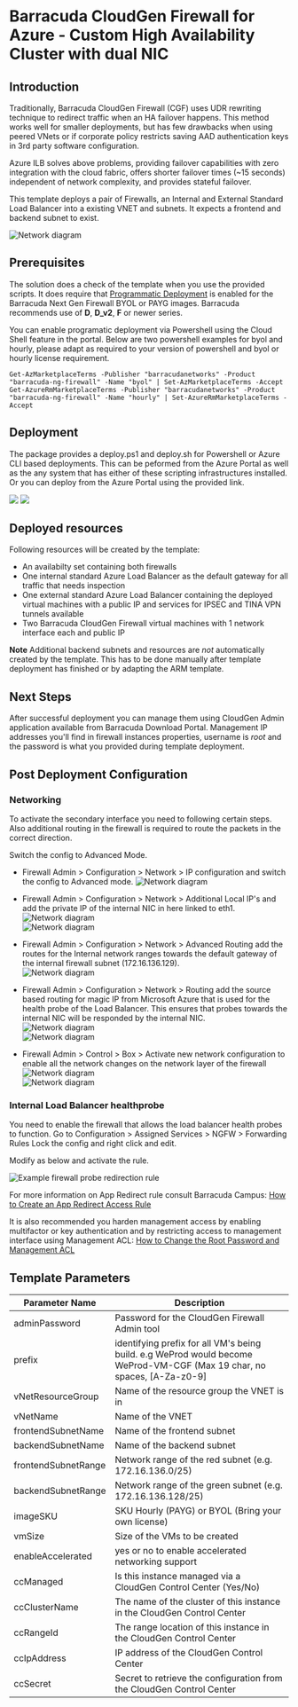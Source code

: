 # Barracuda CloudGen Firewall for Azure - Custom High Availability Cluster with dual NIC 

## Introduction

Traditionally, Barracuda CloudGen Firewall (CGF) uses UDR rewriting technique to redirect traffic when an HA failover happens. This method works well for smaller deployments, but has few drawbacks when using peered VNets or if corporate policy restricts saving AAD authentication keys in 3rd party software configuration.

Azure ILB solves above problems, providing failover capabilities with zero integration with the cloud fabric, offers shorter failover times (~15 seconds) independent of network complexity, and provides stateful failover.

This template deploys a pair of Firewalls, an Internal and External Standard Load Balancer into a existing VNET and subnets. It expects a frontend and backend subnet to exist. 

![Network diagram](images/cgf-ha-2nic-elb-ilb.png)

## Prerequisites

The solution does a check of the template when you use the provided scripts. It does require that [Programmatic Deployment](https://azure.microsoft.com/en-us/blog/working-with-marketplace-images-on-azure-resource-manager/) is enabled for the Barracuda Next Gen Firewall BYOL or PAYG images. Barracuda recommends use of **D**, **D_v2**, **F** or newer series. 

You can enable programatic deployment via Powershell using the Cloud Shell feature in the portal. Below are two powershell examples for byol and hourly, please adapt as required to your version of powershell and byol or hourly license requirement.

`Get-AzMarketplaceTerms -Publisher "barracudanetworks" -Product "barracuda-ng-firewall" -Name "byol" | Set-AzMarketplaceTerms -Accept`
`Get-AzureRmMarketplaceTerms -Publisher "barracudanetworks" -Product "barracuda-ng-firewall" -Name "hourly" | Set-AzureRmMarketplaceTerms -Accept`

## Deployment

The package provides a deploy.ps1 and deploy.sh for Powershell or Azure CLI based deployments. This can be peformed from the Azure Portal as well as the any system that has either of these scripting infrastructures installed. Or you can deploy from the Azure Portal using the provided link.

<a href="https://portal.azure.com/#create/Microsoft.Template/uri/https%3A%2F%2Fraw.githubusercontent.com%2Fbarracudanetworks%2Fngf-azure-templates%2Fmaster%2Fcontrib%2FCGF-Custom-HA-2NIC-AS-ELB-ILB-STD%2Fazuredeploy.json" target="_blank"><img src="http://azuredeploy.net/deploybutton.png"/></a>
<a href="http://armviz.io/#/?load=https%3A%2F%2Fraw.githubusercontent.com%2Fbarracudanetworks%2Fngf-azure-templates%2Fmaster%2Fcontrib%2FCGF-Custom-HA-2NIC-AS-ELB-ILB-STD%2Fazuredeploy.json" target="_blank">
    <img src="http://armviz.io/visualizebutton.png"/>
</a>

## Deployed resources
Following resources will be created by the template:
- An availabilty set containing both firewalls
- One internal standard Azure Load Balancer as the default gateway for all traffic that needs inspection
- One external standard Azure Load Balancer containing the deployed virtual machines with a public IP and services for IPSEC and TINA VPN tunnels available
- Two Barracuda CloudGen Firewall virtual machines with 1 network interface each and public IP


**Note** Additional backend subnets and resources are *not* automatically created by the template. This has to be done manually after template deployment has finished or by adapting the ARM template.

## Next Steps

After successful deployment you can manage them using CloudGen Admin application available from Barracuda Download Portal. Management IP addresses you'll find in firewall instances properties, username is *root* and the password is what you provided during template deployment.

## Post Deployment Configuration

### Networking

To activate the secondary interface you need to following certain steps. Also additional routing in the firewall is required to route the packets in the correct direction. 

Switch the config to Advanced Mode. 


- Firewall Admin > Configuration > Network > IP configuration and switch the config to Advanced mode. 
![Network diagram](images/enabledadvancedmode.png)

- Firewall Admin > Configuration > Network > Additional Local IP's and add the private IP of the internal NIC in here linked to eth1. <br/>
![Network diagram](images/cgf-ha-2nic-network3.png) <br/>
![Network diagram](images/cgf-ha-2nic-network4.png)

- Firewall Admin > Configuration > Network > Advanced Routing add the routes for the Internal network ranges towards the default gateway of the internal firewall subnet (172.16.136.129).<br/>
![Network diagram](images/cgf-ha-2nic-network5.png)

- Firewall Admin > Configuration > Network > Routing add the source based routing for magic IP from Microsoft Azure that is used for the health probe of the Load Balancer. This ensures that probes towards the internal NIC will be responded by the internal NIC. <br/>
![Network diagram](images/cgf-ha-2nic-network7.png) <br/>
![Network diagram](images/cgf-ha-2nic-network8.png)

- Firewall Admin > Control > Box > Activate new network configuration to enable all the network changes on the network layer of the firewall <br/>
![Network diagram](images/cgf-ha-2nic-network9.png) <br/>
![Network diagram](images/cgf-ha-2nic-network10.png) <br/>

### Internal Load Balancer healthprobe

You need to enable the firewall that allows the load balancer health probes to function. Go to Configuration > Assigned Services > NGFW > Forwarding Rules 
Lock the config and right click and edit. 

Modify as below and activate the rule. 

![Example firewall probe redirection rule](images/modifiedrule.png)

For more information on App Redirect rule consult Barracuda Campus: [How to Create an App Redirect Access Rule](https://campus.barracuda.com/product/cloudgenfirewall/doc/96026195/)

It is also recommended you harden management access by enabling multifactor or key authentication and by restricting access to management interface using Management ACL: [How to Change the Root Password and Management ACL](https://campus.barracuda.com/product/cloudgenfirewall/doc/96026575/)

## Template Parameters
| Parameter Name | Description
|---|---
adminPassword | Password for the CloudGen Firewall Admin tool 
prefix | identifying prefix for all VM's being build. e.g WeProd would become WeProd-VM-CGF (Max 19 char, no spaces, [A-Za-z0-9]
vNetResourceGroup | Name of the resource group the VNET is in
vNetName | Name of the VNET
frontendSubnetName | Name of the frontend subnet
backendSubnetName | Name of the backend subnet
frontendSubnetRange | Network range of the red subnet (e.g. 172.16.136.0/25)
backendSubnetRange | Network range of the green subnet (e.g. 172.16.136.128/25)
imageSKU | SKU Hourly (PAYG) or BYOL (Bring your own license)
vmSize | Size of the VMs to be created
enableAccelerated | yes or no to enable accelerated networking support
ccManaged | Is this instance managed via a CloudGen Control Center (Yes/No)
ccClusterName | The name of the cluster of this instance in the CloudGen Control Center
ccRangeId | The range location of this instance in the CloudGen Control Center
ccIpAddress | IP address of the CloudGen Control Center
ccSecret | Secret to retrieve the configuration from the CloudGen Control Center
